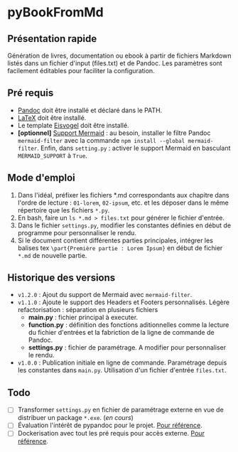 # pyBookFromMd

## Présentation rapide

Génération de livres, documentation ou ebook à partir de fichiers Markdown listés dans un fichier d'input (files.txt) et de Pandoc. Les paramètres sont facilement éditables pour faciliter la configuration.

## Pré requis

- [Pandoc](https://pandoc.org/) doit être installé et déclaré dans le PATH.
- [LaTeX](https://en.wikibooks.org/wiki/LaTeX/Installation#Distributions) doit être installé.
- Le template [Eisvogel](https://github.com/Wandmalfarbe/pandoc-latex-template) doit être installé.
- **[optionnel]** [Support Mermaid](https://github.com/raghur/mermaid-filter) : au besoin, installer le filtre Pandoc ``mermaid-filter`` avec la commande ``npm install --global mermaid-filter``. Enfin, dans ``setting.py`` : activer le support Mermaid en basculant ``MERMAID_SUPPORT`` à ``True``.

## Mode d'emploi

1. Dans l'idéal, préfixer les fichiers *.md correspondants aux chapitre dans l'ordre de lecture : ``01-lorem``, ``02-ipsum``, etc. et les déposer dans le même répertoire que les fichiers ``*.py``.
2. En bash, faire un ``ls *.md > files.txt`` pour générer le fichier d'entrée.
3. Dans le fichier ``settings.py``, modifier les constantes définies en début de programme pour personnaliser le rendu.
4. Si le document contient différentes parties principales, intégrer les balises tex ``\part{Première partie : Lorem Ipsum}`` en début de fichier ``*.md`` de nouvelle partie.

## Historique des versions

- ``v1.2.0`` : Ajout du support de Mermaid avec ``mermaid-filter``.
- ``v1.1.0`` : Ajoute le support des Headers et Footers personnalisés. Légère refactorisation : séparation en plusieurs fichiers
  - **main.py** : fichier principal à executer.
  - **function.py** : définition des fonctions aditionnelles comme la lecture du fichier d'entrées et la fabriction de la ligne de commande de Pandoc.
  - **settings.py** : fichier de paramétrage. A modifier pour personnaliser le rendu.
- ``v1.0.0`` : Publication initiale en ligne de commande. Paramétrage depuis les constantes dans ``main.py``. Utilisation d'un fichier d'entrée ``files.txt``.

## Todo

- [ ] Transformer ``settings.py`` en fichier de paramétrage externe en vue de distribuer un package ``*.exe``. (*en cours*)
- [ ] Évaluation l'intérêt de pypandoc pour le projet. [Pour référence](https://pypi.org/project/pypandoc/).
- [ ] Dockerisation avec tout les pré requis pour accès externe. [Pour référence](https://github.com/dalibo/pandocker).
